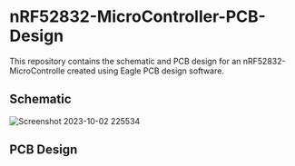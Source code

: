 # nRF52832-MicroController-PCB-Design
This repository contains the schematic and PCB design for an nRF52832-MicroControlle created using Eagle PCB design software.
## Schematic
![Screenshot 2023-10-02 225534](https://github.com/AyanNaska/nRF52832-MicroController-PCB-Design/assets/113054786/23d53793-b035-4bd2-bd2b-5cefc5d83cda)
## PCB Design
